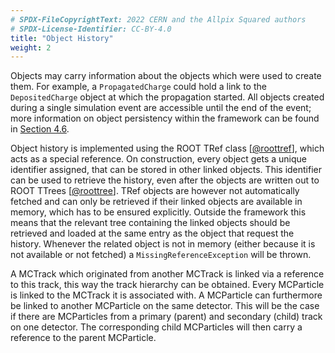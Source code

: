 ```yaml
---
# SPDX-FileCopyrightText: 2022 CERN and the Allpix Squared authors
# SPDX-License-Identifier: CC-BY-4.0
title: "Object History"
weight: 2
---
```


Objects may carry information about the objects which were used to create them. For example, a `PropagatedCharge` could hold
a link to the `DepositedCharge` object at which the propagation started. All objects created during a single simulation event
are accessible until the end of the event; more information on object persistency within the framework can be found in
[Section 4.6](../04_framework/06_messages.md#persistency).

Object history is implemented using the ROOT TRef class \[[@roottref]\], which acts as a special reference. On construction,
every object gets a unique identifier assigned, that can be stored in other linked objects. This identifier can be used to
retrieve the history, even after the objects are written out to ROOT TTrees \[[@roottree]\]. TRef objects are however not
automatically fetched and can only be retrieved if their linked objects are available in memory, which has to be ensured
explicitly. Outside the framework this means that the relevant tree containing the linked objects should be retrieved and
loaded at the same entry as the object that request the history. Whenever the related object is not in memory (either because
it is not available or not fetched) a `MissingReferenceException` will be thrown.

A MCTrack which originated from another MCTrack is linked via a reference to this track, this way the track hierarchy can be
obtained. Every MCParticle is linked to the MCTrack it is associated with. A MCParticle can furthermore be linked to another
MCParticle on the same detector. This will be the case if there are MCParticles from a primary (parent) and secondary (child)
track on one detector. The corresponding child MCParticles will then carry a reference to the parent MCParticle.


[@roottref]: https://root.cern.ch/root/htmldoc/guides/users-guide/InputOutput.html
[@roottree]: https://root.cern.ch/root/htmldoc/guides/users-guide/Trees.html
